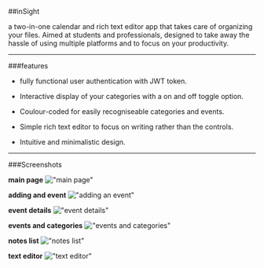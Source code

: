 ##inSight

a two-in-one calendar and rich text editor app that takes care of organizing your files. Aimed at students and professionals, designed to take away the hassle of using multiple platforms and to focus on your productivity.

---

###features

* fully functional user authentication with JWT token.

* Interactive display of your categories with a on and off toggle option.

* Coulour-coded for easily recogniseable categories and events.

* Simple rich text editor to focus on writing rather than the controls.

* Intuitive and minimalistic design.

---

###Screenshots

**main page**
!["main page"](https://github.com/olicarignan/inSight/blob/master/public/screenshots/Main-page.png?raw=true)

**adding and event**
!["adding an event"](https://github.com/olicarignan/inSight/blob/master/public/screenshots/adding-an-event.png?raw=true)

**event details**
!["event details"](https://github.com/olicarignan/inSight/blob/master/public/screenshots/Event-details.png?raw=true)

**events and categories**
!["events and categories"](https://github.com/olicarignan/inSight/blob/master/public/screenshots/events-and-categories.png?raw=true)

**notes list**
!["notes list"](https://github.com/olicarignan/inSight/blob/master/public/screenshots/List-of-stored-notes.png?raw=true)

**text editor**
!["text editor"](https://github.com/olicarignan/inSight/blob/master/public/screenshots/text-editor.png?raw=true)